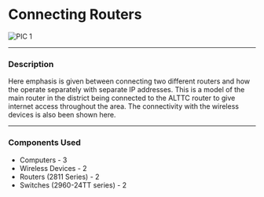 # Connecting Routers

![PIC 1](https://user-images.githubusercontent.com/53811147/122522074-2d7cdf80-d033-11eb-8fb3-7b80785e9ff4.png)

***

### Description 
Here emphasis is given between connecting two different routers and how the operate separately with separate IP addresses. This is a model of the main router in the district being connected to the ALTTC router to give internet access throughout the area. The connectivity with the wireless devices is also been shown here.

***

### Components Used
* Computers - 3
* Wireless Devices - 2
* Routers (2811 Series) - 2
* Switches (2960-24TT series) - 2

